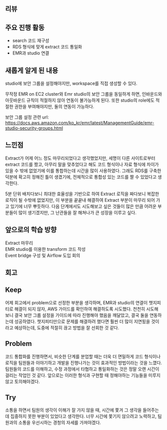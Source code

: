 ## 리뷰
## 주요 진행 활동
- search 코드 재구성
- RDS 형식에 맞게 extract 코드 통일화
- EMR과 studio 연결

## 새롭게 알게 된 내용

studio에 보안 그룹을 설정해야지만, workspace를 직접 생성할 수 있다.

무작정 EMR on EC2 cluster와 Emr studio의 보안 그룹을 동일하게 하면, 인바운드와 아웃바운드 규칙이 적절하지 않아 연동이 불가능하게 된다. 또한 studio의 role에도 적절한 권한을 부여해야지만, 둘의 연동이 가능하다.

보안 그룹 설정 관련 url:</br>
https://docs.aws.amazon.com/ko_kr/emr/latest/ManagementGuide/emr-studio-security-groups.html

## 느낀점
Extract가 어제 어느 정도 마무리되었다고 생각했었지만, 세명이 다른 사이트로부터 extract 코드를 짰고, 아무리 말을 맞추었다고 해도 코드 형식이나 자료 형식에 차이가 있을 수 밖에 없었기에 이를 통합하는데 시간을 많이 사용하였다. 그래도 RDS를 구축한 덕분에 확고히 정해진 틀이 생겼기에, 전체적으로 통합성 있는 코드를 짤 수 있었다고 생각한다.

5분 단위 배치다보니 최대한 효율성을 기반으로 하여 Extract 로직을 짜다보니 복잡한 로직이 될 수밖에 없었지만, 이 부분을 끝끝내 해결하여 Extract 부분이 마무리 되어 가고 있기에 너무 뿌듯하다. 다음 단계에서도 시도해보고 싶은 것들이 많은 만큼 어려운 부분들이 많이 생기겠지만, 그 난관들을 잘 해쳐나가 큰 성장을 이루고 싶다.

## 앞으로의 학습 방향
Extract 마무리</br>
EMR studio를 이용한 transform 코드 작성</br>
Event bridge 구성 및 Airflow 도입 회의

## 회고
## Keep
어제 회고에서 problem으로 선정한 부분을 생각하며, EMR과 studio의 연결이 챗지피티로 해결이 되지 않자, AWS 가이드를 확인하여 해결하도록 시도했다. 천천히 시도해보니 결국 보안 그룹 설정을 가이드에 따라 진행해야 했음을 깨달았고, 결국 둘을 연동하는데 성공하였다. 챗지피티만으로 문제를 해결하려 했다면 훨씬 더 많이 지연됬을 것이라고 예상하는데, 도중에 적절히 끊고 방법을 잘 선회한 것 같다.

## Problem
코드 통합화를 진행하면서, 비슷한 단계를 분업할 때는 더욱 더 면밀하게 코드 형식이나 로직을 팀원들과 이야기하고 개발을 진행나가는 것이 효과적인 방법이라는 것을 느꼈다. 팀원들의 코드를 이해하고, 수정 과정에서 타협하고 통일화하는 것은 정말 오랜 시간이 걸리는 작업인 것 같다. 앞으로는 이러한 형식과 구현할 때 정해야하는 기능들을 미루지 않고 토의해야겠다.

## Try
소통을 하면서 팀원의 생각이 이해가 잘 가지 않을 때, 시간에 쫓겨 그 생각을 들어주는데 집중하지 못한 부분이 있었다고 생각한다. 너무 시간에 쫓기지 않으려고 노력하고, 팀원과의 소통을 우선시하는 경청의 자세를 가져야겠다.
